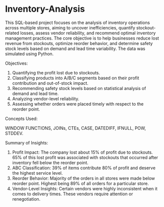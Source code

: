 # Inventory-Analysis

This SQL-based project focuses on the analysis of inventory operations across multiple stores, aiming to uncover inefficiencies, quantify stockout-related losses, assess vendor reliability, and recommend optimal inventory management practices. The core objective is to help businesses reduce lost revenue from stockouts, optimize reorder behavior, and determine safety stock levels based on demand and lead time variability. The data was simulated using Python.

Objectives:

1. Quantifying the profit lost due to stockouts.
2. Classifying products into A/B/C segments based on their profit contribution and out-of-stock impact.
3. Recommending safety stock levels based on statistical analysis of demand and lead time.
4. Analyzing vendor-level reliability.
5. Assessing whether orders were placed timely with respect to the reorder point.

Concepts Used:

WINDOW FUNCTIONS, JOINs, CTEs, CASE, DATEDIFF, IFNULL, POW, STDDEV.

Summary of Insights:
1. Profit Impact: The company lost about 15% of profit due to stockouts. 65% of this lost profit was associated with stockouts that occurred after inventory fell below the reorder point. 
2. ABC Classification: 39% of items contribute 80% of profit and deserve the highest service level.
3. Reorder Behavior: Majority of the orders in all stores were made below reorder point. Highest being 89% of all orders for a particular store.  
4. Vendor-Level Insights: Certain vendors were highly inconsistent when it comes to delivery times. These vendors require attention or renegotiation.

